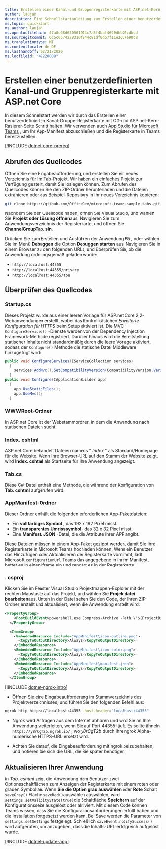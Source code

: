 ```yaml
---
title: Erstellen einer Kanal-und Gruppenregisterkarte mit ASP.net-Kern
author: laujan
description: Eine Schnellstartanleitung zum Erstellen einer benutzerdefinierten Kanal-und Gruppenregisterkarte mit ASP.net Core.
ms.topic: quickstart
ms.author: laujan
ms.openlocfilehash: 47a0c98d630501944c7a5f4baf4620dbb70cdbcd
ms.sourcegitcommit: 6c5c0574228310f844c81df0d57f11e2037e90c8
ms.translationtype: MT
ms.contentlocale: de-DE
ms.lasthandoff: 02/21/2020
ms.locfileid: "42228008"
---
```

# <a name="create-a-custom-channel-and-group-tab-with-aspnet-core"></a>Erstellen einer benutzerdefinierten Kanal-und Gruppenregisterkarte mit ASP.net Core

In diesem Schnellstart werden wir durch das Erstellen einer benutzerdefinierten Kanal-Gruppe-Registerkarte mit C#-und ASP.net-Kern-Rasierer-Seite Schritt halten. Wir verwenden auch [App Studio für Microsoft Teams](~/concepts/build-and-test/app-studio-overview.md) , um Ihr App-Manifest abzuschließen und die Registerkarte in Teams bereitzustellen.

[!INCLUDE [dotnet-core-prereq](~/includes/tabs/dotnet-core-prereq.md)]

## <a name="get-the-source-code"></a>Abrufen des Quellcodes

Öffnen Sie eine Eingabeaufforderung, und erstellen Sie ein neues Verzeichnis für Ihr Tab-Projekt. Wir haben ein einfaches Projekt zur Verfügung gestellt, damit Sie loslegen können. Zum Abrufen des Quellcodes können Sie den ZIP-Ordner herunterladen und die Dateien extrahieren oder das Beispiel-Repository in Ihr neues Verzeichnis kopieren:

```bash
git clone https://github.com/OfficeDev/microsoft-teams-sample-tabs.git
```

Nachdem Sie den Quellcode haben, öffnen Sie Visual Studio, und wählen Sie **Projekt oder Lösung öffnen**aus. Navigieren Sie zum Anwendungsverzeichnis der Registerkarte, und öffnen Sie **ChannelGroupTab. sln**.

Drücken Sie zum Erstellen und Ausführen der Anwendung **F5** , oder wählen Sie im Menü **Debuggen** die Option **Debuggen starten** aus. Navigieren Sie in einem Browser zu den folgenden URLs, und überprüfen Sie, ob die Anwendung ordnungsgemäß geladen wurde:

- `http://localhost:44355`
- `http://localhost:44355/privacy`
- `http://localhost:44355/tou`

## <a name="review-the-source-code"></a>Überprüfen des Quellcodes

### <a name="startupcs"></a>Startup.cs

Dieses Projekt wurde aus einer leeren Vorlage für ASP.net Core 2,2-Webanwendungen erstellt, wobei das Kontrollkästchen *Erweiterte Konfiguration für HTTPS* beim Setup aktiviert ist. Die MVC `ConfigureServices()` -Dienste werden von der Dependency Injection Framework-Methode registriert. Darüber hinaus wird die Bereitstellung statischer Inhalte nicht standardmäßig durch die leere Vorlage aktiviert, sodass der `Configure()` Methode die statische Datei Middleware hinzugefügt wird:

```csharp
public void ConfigureServices(IServiceCollection services)
  {
    services.AddMvc().SetCompatibilityVersion(CompatibilityVersion.Version_2_2);
  }
public void Configure(IApplicationBuilder app)
  {
    app.UseStaticFiles();
    app.UseMvc();
  }
```

### <a name="wwwroot-folder"></a>WWWRoot-Ordner

In ASP.net Core ist der Webstammordner, in dem die Anwendung nach statischen Dateien sucht.

### <a name="indexcshtml"></a>Index. cshtml

ASP.net Core behandelt Dateien namens " *Index* " als Standard/Homepage für die Website. Wenn Ihre Browser-URL auf den Stamm der Website zeigt, wird **Index. cshtml** als Startseite für Ihre Anwendung angezeigt.

### <a name="tabcs"></a>Tab.cs

Diese C#-Datei enthält eine Methode, die während der Konfiguration von **Tab. cshtml** aufgerufen wird.

### <a name="appmanifest-folder"></a>AppManifest-Ordner

Dieser Ordner enthält die folgenden erforderlichen App-Paketdateien:

- Ein **vollfarbiges Symbol** , das 192 x 192 Pixel misst.
- Ein **transparentes Umrisssymbol** , das 32 x 32 Pixel misst.
- Eine **Manifest. JSON** -Datei, die die Attribute Ihrer APP angibt.

Diese Dateien müssen in einem App-Paket gezippt werden, damit Sie Ihre Registerkarte in Microsoft Teams hochladen können. Wenn ein Benutzer das Hinzufügen oder Aktualisieren der Registerkarte vornimmt, lädt Microsoft `configurationUrl` Teams das angegebene in ihrem Manifest, bettet es in einen iframe ein und rendert es in der Registerkarte.

### <a name="csproj"></a>. csproj

Klicken Sie im Fenster Visual Studio Projektmappen-Explorer mit der rechten Maustaste auf das Projekt, und wählen Sie **Projektdatei bearbeiten**aus. Unten in der Datei sehen Sie den Code, der Ihren ZIP-Ordner erstellt und aktualisiert, wenn die Anwendung erstellt wird:

```xml
<PropertyGroup>
    <PostBuildEvent>powershell.exe Compress-Archive -Path \"$(ProjectDir)AppManifest\*\" -DestinationPath \"$(TargetDir)tab.zip\" -Force</PostBuildEvent>
  </PropertyGroup>

  <ItemGroup>
    <EmbeddedResource Include="AppManifest\icon-outline.png">
      <CopyToOutputDirectory>Always</CopyToOutputDirectory>
    </EmbeddedResource>
    <EmbeddedResource Include="AppManifest\icon-color.png">
      <CopyToOutputDirectory>Always</CopyToOutputDirectory>
    </EmbeddedResource>
    <EmbeddedResource Include="AppManifest\manifest.json">
      <CopyToOutputDirectory>Always</CopyToOutputDirectory>
    </EmbeddedResource>
  </ItemGroup>
```

[!INCLUDE [dotnet-ngrok-intro](~/includes/tabs/dotnet-ngrok-intro.md)]

- Öffnen Sie eine Eingabeaufforderung im Stammverzeichnis des Projektverzeichnisses, und führen Sie den folgenden Befehl aus:

```bash
ngrok http https://localhost:44355 -host-header="localhost:44355"
```

- Ngrok wird Anfragen aus dem Internet abhören und wird Sie an Ihre Anwendung weiterleiten, wenn Sie auf Port 44355 läuft. Es sollte ähneln `https://y8rCgT2b.ngrok.io/` , wo *y8rCgT2b* durch ihre ngrok Alpha-numerische HTTPS-URL ersetzt wird.

- Achten Sie darauf, die Eingabeaufforderung mit ngrok beizubehalten, und notieren Sie sich die URL, die Sie später benötigen.

## <a name="update-your-application"></a>Aktualisieren Ihrer Anwendung

In *Tab. cshtml* zeigt die Anwendung dem Benutzer zwei Optionsschaltflächen zum Anzeigen der Registerkarte mit einem roten oder grauen Symbol an. Wenn **Sie die Option grau auswählen** oder **Rote** Schalt `saveGray()` Fläche `saveRed()`auswählen auswählen, wird `settings.setValidityState(true)`die Schaltfläche **Speichern** auf der Konfigurationsseite ausgelöst oder aktiviert. Mit diesem Code können Teams wissen, dass Sie die Konfigurationsanforderungen erfüllt haben und die Installation fortgesetzt werden kann. Bei Save werden die Parameter von `settings.setSettings` festgelegt. Schließlich `saveEvent.notifySuccess()` wird aufgerufen, um anzugeben, dass die Inhalts-URL erfolgreich aufgelöst wurde.

[!INCLUDE [dotnet-update-app](~/includes/tabs/dotnet-update-chan-grp-app.md)]

